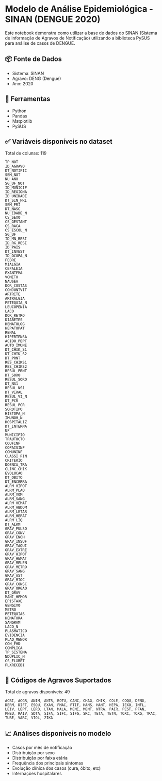 # Modelo de Análise Epidemiológica - SINAN (DENGUE 2020)

Este notebook demonstra como utilizar a base de dados do SINAN (Sistema de Informação de Agravos de Notificação) utilizando a biblioteca PySUS para análise de casos de DENGUE.

## 📦 Fonte de Dados
- Sistema: SINAN
- Agravo: DENG (Dengue)
- Ano: 2020

## 🔧 Ferramentas
- Python
- Pandas
- Matplotlib
- PySUS

## ✅ Variáveis disponíveis no dataset

Total de colunas: 119

```text
TP_NOT
ID_AGRAVO
DT_NOTIFIC
SEM_NOT
NU_ANO
SG_UF_NOT
ID_MUNICIP
ID_REGIONA
ID_UNIDADE
DT_SIN_PRI
SEM_PRI
DT_NASC
NU_IDADE_N
CS_SEXO
CS_GESTANT
CS_RACA
CS_ESCOL_N
SG_UF
ID_MN_RESI
ID_RG_RESI
ID_PAIS
DT_INVEST
ID_OCUPA_N
FEBRE
MIALGIA
CEFALEIA
EXANTEMA
VOMITO
NAUSEA
DOR_COSTAS
CONJUNTVIT
ARTRITE
ARTRALGIA
PETEQUIA_N
LEUCOPENIA
LACO
DOR_RETRO
DIABETES
HEMATOLOG
HEPATOPAT
RENAL
HIPERTENSA
ACIDO_PEPT
AUTO_IMUNE
DT_CHIK_S1
DT_CHIK_S2
DT_PRNT
RES_CHIKS1
RES_CHIKS2
RESUL_PRNT
DT_SORO
RESUL_SORO
DT_NS1
RESUL_NS1
DT_VIRAL
RESUL_VI_N
DT_PCR
RESUL_PCR_
SOROTIPO
HISTOPA_N
IMUNOH_N
HOSPITALIZ
DT_INTERNA
UF
MUNICIPIO
TPAUTOCTO
COUFINF
COPAISINF
COMUNINF
CLASSI_FIN
CRITERIO
DOENCA_TRA
CLINC_CHIK
EVOLUCAO
DT_OBITO
DT_ENCERRA
ALRM_HIPOT
ALRM_PLAQ
ALRM_VOM
ALRM_SANG
ALRM_HEMAT
ALRM_ABDOM
ALRM_LETAR
ALRM_HEPAT
ALRM_LIQ
DT_ALRM
GRAV_PULSO
GRAV_CONV
GRAV_ENCH
GRAV_INSUF
GRAV_TAQUI
GRAV_EXTRE
GRAV_HIPOT
GRAV_HEMAT
GRAV_MELEN
GRAV_METRO
GRAV_SANG
GRAV_AST
GRAV_MIOC
GRAV_CONSC
GRAV_ORGAO
DT_GRAV
MANI_HEMOR
EPISTAXE
GENGIVO
METRO
PETEQUIAS
HEMATURA
SANGRAM
LACO_N
PLASMATICO
EVIDENCIA
PLAQ_MENOR
CON_FHD
COMPLICA
TP_SISTEMA
NDUPLIC_N
CS_FLXRET
FLXRECEBI
```

## 🧬 Códigos de Agravos Suportados

Total de agravos disponíveis: 49

```text
ACBI, ACGR, ANIM, ANTR, BOTU, CANC, CHAG, CHIK, COLE, COQU, DENG, DERM, DIFT, ESQU, EXAN, FMAC, FTIF, HANS, HANT, HEPA, IEXO, INFL, LEIV, LEPT, LERD, LTAN, MALA, MENI, MENT, NTRA, PAIR, PEST, PFAN, PNEU, RAIV, SDTA, SIFA, SIFC, SIFG, SRC, TETA, TETN, TOXC, TOXG, TRAC, TUBE, VARC, VIOL, ZIKA
```

## 📈 Análises disponíveis no modelo

- Casos por mês de notificação
- Distribuição por sexo
- Distribuição por faixa etária
- Frequência dos principais sintomas
- Evolução clínica dos casos (cura, óbito, etc)
- Internações hospitalares
